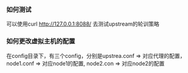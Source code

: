 ### 如何测试
可以使用curl http://127.0.0.1:8088/ 去测试upstream的轮训策略

### 如何更改虚拟主机的配置
在config目录下，有三个config，分别是upstrea.conf => 对应代理的配置，node1.conf => 对应node1的配置, node2.con => 对应node2的配置
